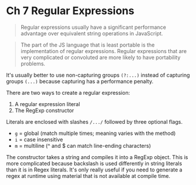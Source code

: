 Ch 7 Regular Expressions
============================

> Regular expressions usually have a significant performance advantage over equivalent string operations in JavaScript.

> The part of the JS language that is least portable is the implementation of regular expressions. Regular expressions that are very complicated or convoluted are more likely to have portability problems.

It's usually better to use non-capturing groups `(?:...)` instead of capturing groups `(...)` because capturing has a performance penalty.

There are two ways to create a regular expression:

1. A regular expression literal
2. The RegExp constructor

Literals are enclosed with slashes `/.../` followed by three optional flags.

* `g` = global (match multiple times; meaning varies with the method)
* `i` = case insensitive
* `m` = multiline (^ and $ can match line-ending characters)

The constructor takes a string and compiles it into a RegExp object. This is more complicated because backslash is used differently in string literals than it is in Regex literals. It's only really useful if you need to generate a regex at runtime using material that is not available at compile time.
